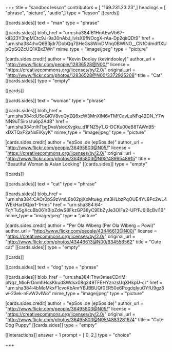 +++
title = "sandbox lesson"
contributors = [ "169.231.23.23",]
headings = [ "phrase", "picture", "audio",]
type = "lesson"
[[cards]]

[[cards.sides]]
text = "man"
type = "phrase"

[[cards.sides]]
blob_href = "urn:sha384:B1HnAEwVb67-kiI323Y3hpMCtc9J-9a30nAbJ_IvlsX9fNOcgX-rAa-Dp2qkQDt9"
href = "urn:sha384:hvQ6B3jdr7DobQq7SHeGs8WinDMhq0BWINO__CNfOdmdffXUpQpSQZcUQ1KBxZWn"
mime_type = "image/jpeg"
type = "picture"

[cards.sides.credit]
author = "Kevin Dooley (kevindooley)"
author_url = "http://www.flickr.com/people/12836528@N00/"
license = "https://creativecommons.org/licenses/by/2.0/"
original_url = "http://www.flickr.com/photos/12836528@N00/3372925208"
title = "Cat"
[[cards.sides]]
type = "empty"

[[cards]]

[[cards.sides]]
text = "woman"
type = "phrase"

[[cards.sides]]
blob_href = "urn:sha384:dU5oGiOV8voQyZQ6xcW3MnXiM6vTMfCavLuNFq42DN_Y7wNN9uTSirxsru6p2AdB"
href = "urn:sha384:nlhTbgDvaVsiocXvgku_d1FNZ5y1_G-DCKu00eB8TAWn95-xDXTQxF2aNxEiKyyK"
mime_type = "image/jpeg"
type = "picture"

[cards.sides.credit]
author = "epSos .de (epSos.de)"
author_url = "http://www.flickr.com/people/36495803@N05/"
license = "https://creativecommons.org/licenses/by/2.0/"
original_url = "http://www.flickr.com/photos/36495803@N05/4899548915"
title = "Beautiful Woman is Asian Looking"
[[cards.sides]]
type = "empty"

[[cards]]

[[cards.sides]]
text = "cat"
type = "phrase"

[[cards.sides]]
blob_href = "urn:sha384:CAOr0pS9zVmL6b02pjXxMtueg_mt3HLbzPqOUE4YL8Pc2wL4WEkHarDQpx1-1Hms"
href = "urn:sha384:64-FqYTu5gXcuBb061rBipZdwS8FkzGP38yC9EbZyJe3OIFa2-UFfFJ6iBcBvl1B"
mime_type = "image/jpeg"
type = "picture"

[cards.sides.credit]
author = "Per Ola Wiberg (Per Ola Wiberg ~ Powi)"
author_url = "http://www.flickr.com/people/43446613@N00/"
license = "https://creativecommons.org/licenses/by/2.0/"
original_url = "http://www.flickr.com/photos/43446613@N00/634556562"
title = "Cute cat"
[[cards.sides]]
type = "empty"

[[cards]]

[[cards.sides]]
text = "dog"
type = "phrase"

[[cards.sides]]
blob_href = "urn:sha384:Thw3meeCDrlM-pNqz_MioFrDnmhHqsKkudSWdsx08g249TFEHYznzsUqXHkpU-cr"
href = "urn:sha384:4bMoMkxF1cvoKbAnrYBJBBUQf0ER50e6PcgdqIyuOYfU9gz8w-23ek-nFvW2vIWo"
mime_type = "image/jpeg"
type = "picture"

[cards.sides.credit]
author = "epSos .de (epSos.de)"
author_url = "http://www.flickr.com/people/36495803@N05/"
license = "https://creativecommons.org/licenses/by/2.0/"
original_url = "http://www.flickr.com/photos/36495803@N05/4883281674"
title = "Cute Dog Puppy"
[[cards.sides]]
type = "empty"

[[interactions]]
answer = 1
prompt = [ 0, 2,]
type = "choice"

+++

